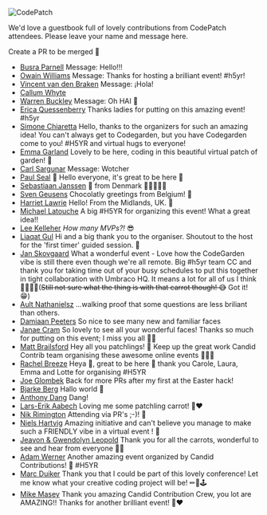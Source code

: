    
![CodePatch](https://candidcontributions.com/images/codepatch_logo_600x300.png)

We'd love a guestbook full of lovely contributions from CodePatch attendees. Please leave your name and message here. 

Create a PR to be merged 🥕

- [Busra Parnell](https://github.com/busraparnell) Message: Hello!!!
- [Owain Williams](https://github.com/OwainWilliams) Message: Thanks for hosting a brilliant event! #h5yr!
- [Vincent van den Braken](https://github.com/vavdb) Message: ¡Hola! 
- [Callum Whyte](https://github.com/callumbwhyte)
- [Warren Buckley](https://github.com/warrenbuckley) Message: Oh HAI :wave:
- [Erica Quessenberry](https://twitter.com/reddesigns) Thanks ladies for putting on this amazing event! #h5yr
- [Simone Chiaretta](https://github.com/simonech) Hello, thanks to the organizers for such an amazing idea! You can't always get to Codegarden, but you have Codegarden come to you! #H5YR and virtual hugs to everyone!
- [Emma Garland](https://github.com/emmagarland) Lovely to be here, coding in this beautiful virtual patch of garden! 🥕
- [Carl Sargunar](https://github.com/CarlSargunar) Message: Wotcher
- [Paul Seal](https://twitter.com/CodeSharePaul) 🥕 Hello everyone, it's great to be here 🤎
- [Sebastiaan Janssen](https://github.com/nul800sebastiaan) 👋 from Denmark 🌟🥕🥕🥕🥕
- [Sven Geusens](https://twitter.com/migaroez) Chocolatly greetings from Belgium! 🍫
- [Harriet Lawrie](https://github.com/GingerSquirrel) Hello! From the Midlands, UK. 🍓
- [Michael Latouche](https://github.com/mikecp) A big #H5YR for organizing this event! What a great idea!!
- [Lee Kelleher](https://github.com/leekelleher) _How many MVPs?!_ 😎
- [Liaqat Gul](https://github.com/liaqatg) Hi and a big thank you to the organiser. Shoutout to the host for the 'first timer' guided session. 👏
- [Jan Skovgaard](https://github.com/BatJan) What a wonderful event - Love how the CodeGarden vibe is still there even though we're all remote. Big #h5yr team CC and thank you for taking time out of your busy schedules to put this together in tight collaboration with Umbraco HQ. It means a lot for all of us I think 🤗🙌😎🥕(~~Still not sure what the thing is with that carrot though! 😅~~ Got it! 😁)
- [Ault Nathanielsz](https://github.com/ault) ...walking proof that some questions are less briliant than others.
- [Damiaan Peeters](https://github.com/dampee/) So nice to see many new and familiar faces
- [Janae Cram](https://github.com/naepalm) So lovely to see all your wonderful faces! Thanks so much for putting on this event; I miss you all 🤗🥰
- [Matt Brailsford](https://github.com/mattbrailsford/) Hey all you patchlings! 🥕 Keep up the great work Candid Contrib team organising these awesome online events 👏👏👏
- [Rachel Breeze](https://github.com/RachBreeze/) Heya 👋, great to be here 🥕 thank you Carole, Laura, Emma and Lotte for organising #H5YR
- [Joe Glombek](https://github.com/glombek) Back for more PRs after my first at the Easter hack!
- [Bjarke Berg](https://github.com/bergmania) Hallo world 🦄
- [Anthony Dang](https://github.com/anthonydotnet) Dang!
- [Lars-Erik Aabech](https://github.com/lars-erik) Loving me some patchling carrot! 🥕❤
- [Nik Rimington](https://github.com/NikRimington) Attending via PR's ;-)! 🥕
- [Niels Hartvig](https://github.com/hartvig) Amazing initiative and can't believe you manage to make such a FRIENDLY vibe in a virtual event ! 🥰
- [Jeavon & Gwendolyn Leopold](https://github.com/Jeavon/) Thank you for all the carrots, wonderful to see and hear from everyone 🥕🐰
- [Adam Werner](https://github.com/adam-werner) Another amazing event organized by Candid Contributions! 🥕 #H5YR 
- [Marc Duiker](https://twitter.com/marcduiker) Thank you that I could be part of this lovely conference! Let me know what your creative coding project will be! ✏🎵🕹
- [Mike Masey](https://twitter.com/MikeMasey) Thank you amazing Candid Contribution Crew, you lot are AMAZING!! Thanks for another brilliant event! 🥕❤
